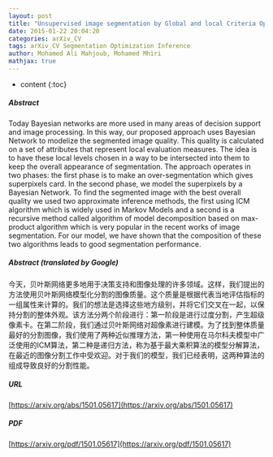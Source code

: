 ```yaml
---
layout: post
title: "Unsupervised image segmentation by Global and local Criteria Optimization Based on Bayesian Networks"
date: 2015-01-22 20:04:20
categories: arXiv_CV
tags: arXiv_CV Segmentation Optimization Inference
author: Mohamed Ali Mahjoub, Mohamed Mhiri
mathjax: true
---
```


* content
{:toc}

##### Abstract
Today Bayesian networks are more used in many areas of decision support and image processing. In this way, our proposed approach uses Bayesian Network to modelize the segmented image quality. This quality is calculated on a set of attributes that represent local evaluation measures. The idea is to have these local levels chosen in a way to be intersected into them to keep the overall appearance of segmentation. The approach operates in two phases: the first phase is to make an over-segmentation which gives superpixels card. In the second phase, we model the superpixels by a Bayesian Network. To find the segmented image with the best overall quality we used two approximate inference methods, the first using ICM algorithm which is widely used in Markov Models and a second is a recursive method called algorithm of model decomposition based on max-product algorithm which is very popular in the recent works of image segmentation. For our model, we have shown that the composition of these two algorithms leads to good segmentation performance.

##### Abstract (translated by Google)
今天，贝叶斯网络更多地用于决策支持和图像处理的许多领域。这样，我们提出的方法使用贝叶斯网络模型化分割的图像质量。这个质量是根据代表当地评估指标的一组属性来计算的。我们的想法是选择这些地方级别，并将它们交叉在一起，以保持分割的整体外观。该方法分两个阶段进行：第一阶段是进行过度分割，产生超级像素卡。在第二阶段，我们通过贝叶斯网络对超像素进行建模。为了找到整体质量最好的分割图像，我们使用了两种近似推理方法，第一种使用在马尔科夫模型中广泛使用的ICM算法，第二种是递归方法，称为基于最大乘积算法的模型分解算法，在最近的图像分割工作中受欢迎。对于我们的模型，我们已经表明，这两种算法的组成导致良好的分割性能。

##### URL
[https://arxiv.org/abs/1501.05617](https://arxiv.org/abs/1501.05617)

##### PDF
[https://arxiv.org/pdf/1501.05617](https://arxiv.org/pdf/1501.05617)

